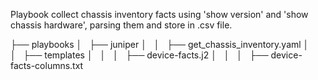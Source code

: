 
Playbook collect chassis inventory facts using 'show version' and 'show chassis hardware', parsing them and store in .csv file. 


├── playbooks
│   ├── juniper
│   │   ├── get_chassis_inventory.yaml
│   │   ├── templates
│   │   │   ├── device-facts.j2
│   │   │   ├── device-facts-columns.txt


